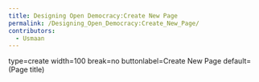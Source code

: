 ```yaml
---
title: Designing Open Democracy:Create New Page
permalink: /Designing_Open_Democracy:Create_New_Page/
contributors:
  - Usmaan
---
```


<inputbox> type=create width=100 break=no buttonlabel=Create New Page
default=(Page title) </inputbox>
